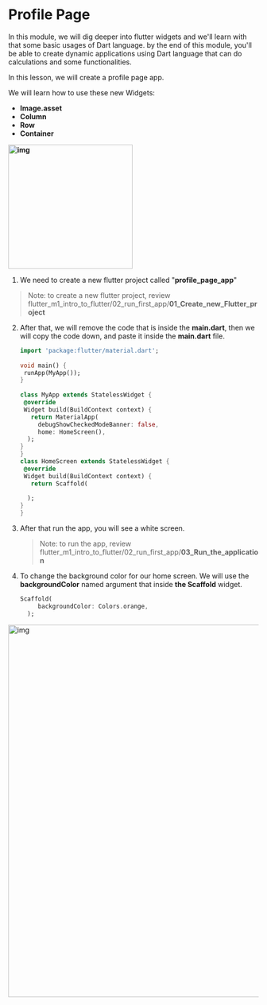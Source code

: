 # Profile Page

In this module, we will dig deeper into flutter widgets and we'll learn with that some basic usages of Dart language. by the end of this module, you'll be able to create dynamic applications using Dart language that can do calculations and some functionalities. 





In this lesson, we will create a profile page app.



We will learn how to use these new Widgets:

 - **Image.asset**
 - **Column**
 - **Row**
 - **Container**



**<img src="https://lh3.googleusercontent.com/bMdRK6Oi9Im6VUexQhh9OmblbdvFM6af2CI0qClG9eRpYlsdGfiI7YQg-uZluPfpqJAJSTRyakJD-E0hP8BIn28aszVhZ2rjxov-jBdOXr6OMEATSp46xP75lckrlZqUps8j0cJX" alt="img" width="250" />**





1. We need to create a new flutter project called "**profile_page_app**"

> Note: to create a new flutter project, review flutter_m1_intro_to_flutter/02_run_first_app/**01_Create_new_Flutter_project**



2. After that, we will remove the code that is inside the **main.dart**, then we will copy the code down, and paste it inside the **main.dart** file.

   ```dart
   import 'package:flutter/material.dart';
   ​
   void main() {
    runApp(MyApp());
   }
   ​
   class MyApp extends StatelessWidget {
    @override
    Widget build(BuildContext context) {
      return MaterialApp(
        debugShowCheckedModeBanner: false,
        home: HomeScreen(),
     );
   }
   }
   class HomeScreen extends StatelessWidget {
    @override
    Widget build(BuildContext context) {
      return Scaffold(
      
     );
   }
   }
   ```

   



3. After that run the app, you will see a white screen.

   > Note: to run the app, review flutter_m1_intro_to_flutter/02_run_first_app/**03_Run_the_application**



4. To change the background color for our home screen. We will use the **backgroundColor** named argument that inside **the Scaffold** widget.

   ```dart
   Scaffold(
        backgroundColor: Colors.orange,
     );
   ```

   

<img src="https://lh4.googleusercontent.com/XrRHQChoKH7yiGvlvgXqTlAIA5mYgpmMsumiklq4Rd-D4oCEk0ugTwo9p7vw04fg6OyqfryCrHKk-dAsBg1PZLfuEQ0RlW0tZQfZzLzvtKCWHXMsTLPX-QC6NyGRfldnBfWashAX" alt="img" width="750" />










































